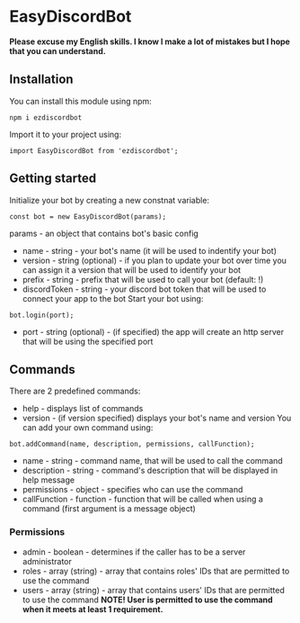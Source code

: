 # EasyDiscordBot
**Please excuse my English skills. I know I make a lot of mistakes but I hope that you can understand.**

## Installation
You can install this module using npm:

`npm i ezdiscordbot`

Import it to your project using:

`import EasyDiscordBot from 'ezdiscordbot';`

## Getting started
Initialize your bot by creating a new constnat variable:

`const bot = new EasyDiscordBot(params);`

params - an object that contains bot's basic config
- name - string - your bot's name (it will be used to indentify your bot)
- version - string (optional) - if you plan to update your bot over time you can assign it a version that will be used to identify your bot
- prefix - string - prefix that will be used to call your bot (default: !)
- discordToken - string - your discord bot token that will be used to connect your app to the bot
Start your bot using:

`bot.login(port);`

- port - string (optional) - (if specified) the app will create an http server that will be using the specified port

## Commands
There are 2 predefined commands:
- help - displays list of commands
- version - (if version specified) displays your bot's name and version
You can add your own command using:

`bot.addCommand(name, description, permissions, callFunction);`

- name - string - command name, that will be used to call the command
- description - string - command's description that will be displayed in help message
- permissions - object - specifies who can use the command
- callFunction - function - function that will be called when using a command (first argument is a message object)

### Permissions
- admin - boolean - determines if the caller has to be a server administrator
- roles - array (string) - array that contains roles' IDs that are permitted to use the command
- users - array (string)  - array that contains users' IDs that are permitted to use the command
**NOTE! User is permitted to use the command when it meets at least 1 requirement.**